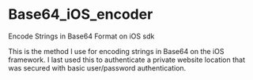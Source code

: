 Base64_iOS_encoder
==================

Encode Strings in Base64 Format on iOS sdk

This is the method I use for encoding strings in Base64 on the iOS framework. I last used this to authenticate a private website location that was secured with basic user/password authentication. 
